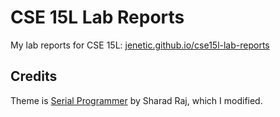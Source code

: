 # CSE 15L Lab Reports

My lab reports for CSE 15L: [jenetic.github.io/cse15l-lab-reports](https://jenetic.github.io/cse15l-lab-reports/)

## Credits
Theme is [Serial Programmer](https://github.com/sharadcodes/jekyll-theme-serial-programmer) by Sharad Raj, which I modified.
